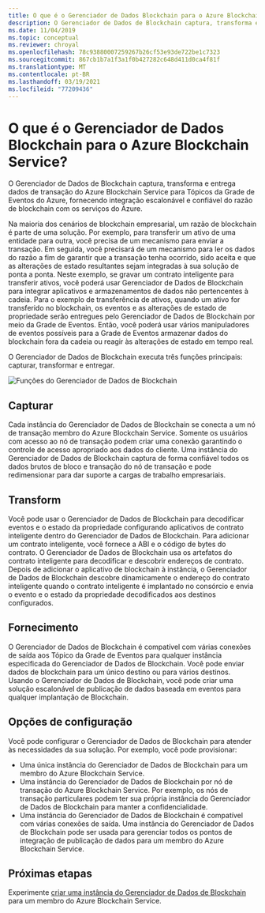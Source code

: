 ```yaml
---
title: O que é o Gerenciador de Dados Blockchain para o Azure Blockchain Service?
description: O Gerenciador de Dados de Blockchain captura, transforma e entrega dados de blockchain para tópicos da Grade de Eventos.
ms.date: 11/04/2019
ms.topic: conceptual
ms.reviewer: chroyal
ms.openlocfilehash: 78c93880007259267b26cf53e93de722be1c7323
ms.sourcegitcommit: 867cb1b7a1f3a1f0b427282c648d411d0ca4f81f
ms.translationtype: MT
ms.contentlocale: pt-BR
ms.lasthandoff: 03/19/2021
ms.locfileid: "77209436"
---
```

# <a name="what-is-blockchain-data-manager-for-azure-blockchain-service"></a>O que é o Gerenciador de Dados Blockchain para o Azure Blockchain Service?

O Gerenciador de Dados de Blockchain captura, transforma e entrega dados de transação do Azure Blockchain Service para Tópicos da Grade de Eventos do Azure, fornecendo integração escalonável e confiável do razão de blockchain com os serviços do Azure.

Na maioria dos cenários de blockchain empresarial, um razão de blockchain é parte de uma solução. Por exemplo, para transferir um ativo de uma entidade para outra, você precisa de um mecanismo para enviar a transação. Em seguida, você precisará de um mecanismo para ler os dados do razão a fim de garantir que a transação tenha ocorrido, sido aceita e que as alterações de estado resultantes sejam integradas à sua solução de ponta a ponta. Neste exemplo, se gravar um contrato inteligente para transferir ativos, você poderá usar Gerenciador de Dados de Blockchain para integrar aplicativos e armazenamentos de dados não pertencentes à cadeia. Para o exemplo de transferência de ativos, quando um ativo for transferido no blockchain, os eventos e as alterações de estado de propriedade serão entregues pelo Gerenciador de Dados de Blockchain por meio da Grade de Eventos. Então, você poderá usar vários manipuladores de eventos possíveis para a Grade de Eventos armazenar dados do blockchain fora da cadeia ou reagir às alterações de estado em tempo real.

O Gerenciador de Dados de Blockchain executa três funções principais: capturar, transformar e entregar.

![Funções do Gerenciador de Dados de Blockchain](./media/data-manager/functions.png)

## <a name="capture"></a>Capturar

Cada instância do Gerenciador de Dados de Blockchain se conecta a um nó de transação membro do Azure Blockchain Service. Somente os usuários com acesso ao nó de transação podem criar uma conexão garantindo o controle de acesso apropriado aos dados do cliente. Uma instância do Gerenciador de Dados de Blockchain captura de forma confiável todos os dados brutos de bloco e transação do nó de transação e pode redimensionar para dar suporte a cargas de trabalho empresariais.

## <a name="transform"></a>Transform

Você pode usar o Gerenciador de Dados de Blockchain para decodificar eventos e o estado da propriedade configurando aplicativos de contrato inteligente dentro do Gerenciador de Dados de Blockchain. Para adicionar um contrato inteligente, você fornece a ABI e o código de bytes do contrato. O Gerenciador de Dados de Blockchain usa os artefatos do contrato inteligente para decodificar e descobrir endereços de contrato. Depois de adicionar o aplicativo de blockchain à instância, o Gerenciador de Dados de Blockchain descobre dinamicamente o endereço do contrato inteligente quando o contrato inteligente é implantado no consórcio e envia o evento e o estado da propriedade decodificados aos destinos configurados.

## <a name="deliver"></a>Fornecimento

O Gerenciador de Dados de Blockchain é compatível com várias conexões de saída aos Tópico da Grade de Eventos para qualquer instância especificada do Gerenciador de Dados de Blockchain. Você pode enviar dados de blockchain para um único destino ou para vários destinos. Usando o Gerenciador de Dados de Blockchain, você pode criar uma solução escalonável de publicação de dados baseada em eventos para qualquer implantação de Blockchain.

## <a name="configuration-options"></a>Opções de configuração

Você pode configurar o Gerenciador de Dados de Blockchain para atender às necessidades da sua solução. Por exemplo, você pode provisionar:

* Uma única instância do Gerenciador de Dados de Blockchain para um membro do Azure Blockchain Service.
* Uma instância do Gerenciador de Dados de Blockchain por nó de transação do Azure Blockchain Service. Por exemplo, os nós de transação particulares podem ter sua própria instância do Gerenciador de Dados de Blockchain para manter a confidencialidade.
* Uma instância do Gerenciador de Dados de Blockchain é compatível com várias conexões de saída. Uma instância do Gerenciador de Dados de Blockchain pode ser usada para gerenciar todos os pontos de integração de publicação de dados para um membro do Azure Blockchain Service.

## <a name="next-steps"></a>Próximas etapas

Experimente [criar uma instância do Gerenciador de Dados de Blockchain](data-manager-portal.md) para um membro do Azure Blockchain Service.
